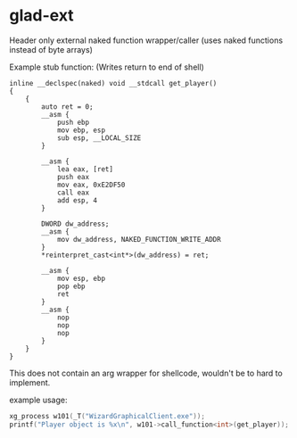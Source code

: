 # glad-ext
Header only external naked function wrapper/caller (uses naked functions instead of byte arrays)

Example stub function: (Writes return to end of shell)
```
inline __declspec(naked) void __stdcall get_player()
{
	{
		auto ret = 0;
		__asm {
			push ebp
			mov ebp, esp
			sub esp, __LOCAL_SIZE
		}
		
		__asm {
			lea eax, [ret]
			push eax
			mov eax, 0xE2DF50
			call eax
			add esp, 4
		}

		DWORD dw_address;
		__asm {
			mov dw_address, NAKED_FUNCTION_WRITE_ADDR
		}
		*reinterpret_cast<int*>(dw_address) = ret;

		__asm {
			mov esp, ebp
			pop ebp
			ret
		}
		__asm {
			nop
			nop
			nop
		}
	}
}
```

This does not contain an arg wrapper for shellcode, wouldn't be to hard to implement.

example usage:
```c
xg_process w101(_T("WizardGraphicalClient.exe"));
printf("Player object is %x\n", w101->call_function<int>(get_player));
```
